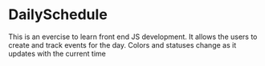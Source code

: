 # DailySchedule
This is an evercise to learn front end JS development. It allows the users to create and track events for the day. Colors and statuses change as it updates with the current time
